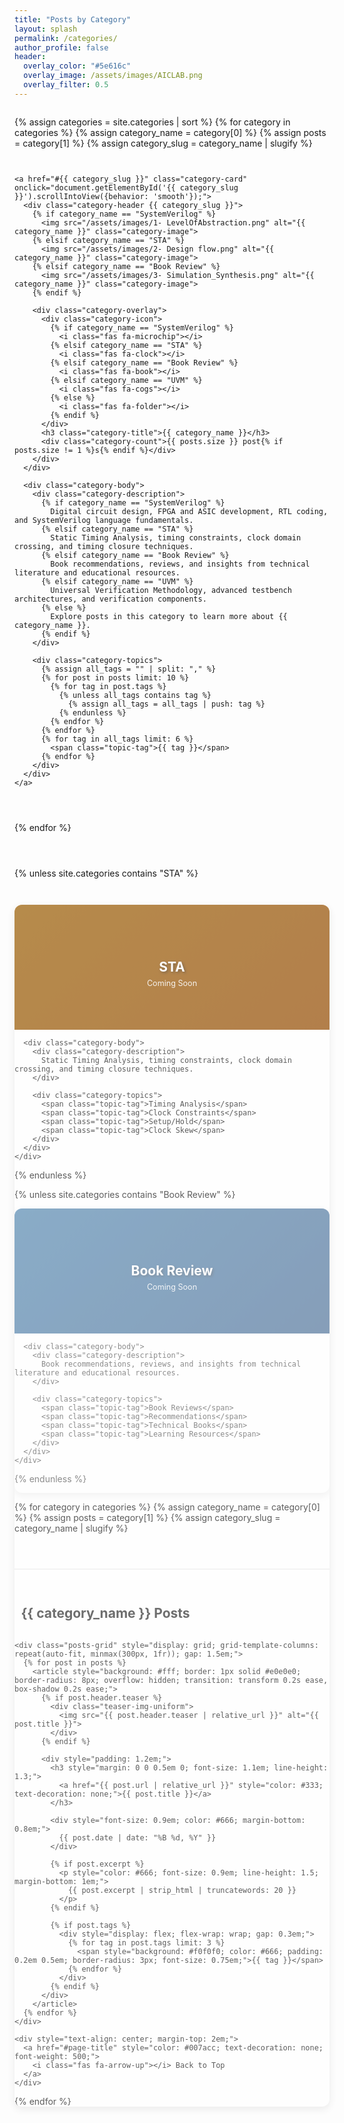 ```yaml
---
title: "Posts by Category"
layout: splash
permalink: /categories/
author_profile: false
header:
  overlay_color: "#5e616c"
  overlay_image: /assets/images/AICLAB.png
  overlay_filter: 0.5
---
```


<style>
/* Custom styles for category cards */
.category-grid {
  display: grid;
  grid-template-columns: repeat(auto-fit, minmax(300px, 1fr));
  gap: 2em;
  margin: 2em 0;
}

.category-card {
  background: #fff;
  border-radius: 12px;
  box-shadow: 0 4px 12px rgba(0,0,0,0.1);
  overflow: hidden;
  transition: transform 0.3s ease, box-shadow 0.3s ease;
  text-decoration: none;
  color: inherit;
  display: block;
  width: 100%;
  position: relative;
}

.category-card:hover {
  transform: translateY(-5px);
  box-shadow: 0 8px 25px rgba(0,0,0,0.15);
  text-decoration: none;
  color: inherit;
}

.category-header {
  position: relative;
  height: 200px;
  background: linear-gradient(135deg, #667eea 0%, #764ba2 100%);
  display: flex;
  align-items: center;
  justify-content: center;
  color: white;
  overflow: hidden;
}

.category-header.systemverilog {
  background: linear-gradient(135deg, #4CAF50 0%, #2E7D32 100%);
}

.category-header.sta {
  background: linear-gradient(135deg, #FF9800 0%, #F57C00 100%);
}

.category-header.book-review {
  background: linear-gradient(135deg, #2196F3 0%, #1565C0 100%);
}

.category-header.uvm {
  background: linear-gradient(135deg, #9C27B0 0%, #6A1B9A 100%);
}

.category-icon {
  font-size: 3em;
  margin-bottom: 0.5em;
  opacity: 0.9;
}

.category-image {
  position: absolute;
  top: 0;
  left: 0;
  width: 100%;
  height: 100%;
  object-fit: cover;
  opacity: 0.3;
}

.category-overlay {
  position: absolute;
  top: 0;
  left: 0;
  width: 100%;
  height: 100%;
  background: rgba(0,0,0,0.4);
  display: flex;
  flex-direction: column;
  align-items: center;
  justify-content: center;
  text-align: center;
  z-index: 1;
}

.category-title {
  font-size: 1.5em;
  font-weight: bold;
  margin: 0;
  text-shadow: 2px 2px 4px rgba(0,0,0,0.5);
}

.category-count {
  font-size: 0.9em;
  opacity: 0.9;
  margin-top: 0.5em;
}

.category-body {
  padding: 1.5em;
  position: relative;
  z-index: 1;
}

.category-description {
  color: #666;
  line-height: 1.6;
  margin-bottom: 1em;
  text-align: left;
  word-wrap: break-word;
}

.category-topics {
  display: flex;
  flex-wrap: wrap;
  gap: 0.5em;
}

.topic-tag {
  background: #f0f0f0;
  color: #666;
  padding: 0.2em 0.6em;
  border-radius: 12px;
  font-size: 0.8em;
  text-decoration: none;
}

.topic-tag:hover {
  background: #007acc;
  color: white;
  text-decoration: none;
}

@media (max-width: 768px) {
  .category-grid {
    grid-template-columns: 1fr;
    gap: 1em;
  }
  
  .category-header {
    height: 150px;
  }
  
  .category-title {
    font-size: 1.3em;
  }
}
</style>

<div class="category-grid">
  {% assign categories = site.categories | sort %}
  {% for category in categories %}
    {% assign category_name = category[0] %}
    {% assign posts = category[1] %}
    {% assign category_slug = category_name | slugify %}
    
    <a href="#{{ category_slug }}" class="category-card" onclick="document.getElementById('{{ category_slug }}').scrollIntoView({behavior: 'smooth'});">
      <div class="category-header {{ category_slug }}">
        {% if category_name == "SystemVerilog" %}
          <img src="/assets/images/1- LevelOfAbstraction.png" alt="{{ category_name }}" class="category-image">
        {% elsif category_name == "STA" %}
          <img src="/assets/images/2- Design flow.png" alt="{{ category_name }}" class="category-image">
        {% elsif category_name == "Book Review" %}
          <img src="/assets/images/3- Simulation_Synthesis.png" alt="{{ category_name }}" class="category-image">
        {% endif %}
        
        <div class="category-overlay">
          <div class="category-icon">
            {% if category_name == "SystemVerilog" %}
              <i class="fas fa-microchip"></i>
            {% elsif category_name == "STA" %}
              <i class="fas fa-clock"></i>
            {% elsif category_name == "Book Review" %}
              <i class="fas fa-book"></i>
            {% elsif category_name == "UVM" %}
              <i class="fas fa-cogs"></i>
            {% else %}
              <i class="fas fa-folder"></i>
            {% endif %}
          </div>
          <h3 class="category-title">{{ category_name }}</h3>
          <div class="category-count">{{ posts.size }} post{% if posts.size != 1 %}s{% endif %}</div>
        </div>
      </div>
      
      <div class="category-body">
        <div class="category-description">
          {% if category_name == "SystemVerilog" %}
            Digital circuit design, FPGA and ASIC development, RTL coding, and SystemVerilog language fundamentals.
          {% elsif category_name == "STA" %}
            Static Timing Analysis, timing constraints, clock domain crossing, and timing closure techniques.
          {% elsif category_name == "Book Review" %}
            Book recommendations, reviews, and insights from technical literature and educational resources.
          {% elsif category_name == "UVM" %}
            Universal Verification Methodology, advanced testbench architectures, and verification components.
          {% else %}
            Explore posts in this category to learn more about {{ category_name }}.
          {% endif %}
        </div>
        
        <div class="category-topics">
          {% assign all_tags = "" | split: "," %}
          {% for post in posts limit: 10 %}
            {% for tag in post.tags %}
              {% unless all_tags contains tag %}
                {% assign all_tags = all_tags | push: tag %}
              {% endunless %}
            {% endfor %}
          {% endfor %}
          {% for tag in all_tags limit: 6 %}
            <span class="topic-tag">{{ tag }}</span>
          {% endfor %}
        </div>
      </div>
    </a>
  {% endfor %}
  
  <!-- Coming Soon Categories -->
  {% unless site.categories contains "STA" %}
    <div class="category-card" style="opacity: 0.7;">
      <div class="category-header sta">
        <div class="category-overlay">
          <div class="category-icon">
            <i class="fas fa-clock"></i>
          </div>
          <h3 class="category-title">STA</h3>
          <div class="category-count">Coming Soon</div>
        </div>
      </div>
      
      <div class="category-body">
        <div class="category-description">
          Static Timing Analysis, timing constraints, clock domain crossing, and timing closure techniques.
        </div>
        
        <div class="category-topics">
          <span class="topic-tag">Timing Analysis</span>
          <span class="topic-tag">Clock Constraints</span>
          <span class="topic-tag">Setup/Hold</span>
          <span class="topic-tag">Clock Skew</span>
        </div>
      </div>
    </div>
  {% endunless %}
  
  {% unless site.categories contains "Book Review" %}
    <div class="category-card" style="opacity: 0.7;">
      <div class="category-header book-review">
        <div class="category-overlay">
          <div class="category-icon">
            <i class="fas fa-book"></i>
          </div>
          <h3 class="category-title">Book Review</h3>
          <div class="category-count">Coming Soon</div>
        </div>
      </div>
      
      <div class="category-body">
        <div class="category-description">
          Book recommendations, reviews, and insights from technical literature and educational resources.
        </div>
        
        <div class="category-topics">
          <span class="topic-tag">Book Reviews</span>
          <span class="topic-tag">Recommendations</span>
          <span class="topic-tag">Technical Books</span>
          <span class="topic-tag">Learning Resources</span>
        </div>
      </div>
    </div>
  {% endunless %}
</div>

<!-- Detailed Category Sections -->
{% for category in categories %}
  {% assign category_name = category[0] %}
  {% assign posts = category[1] %}
  {% assign category_slug = category_name | slugify %}
  
  <section id="{{ category_slug }}" style="margin-top: 4em; padding-top: 2em; border-top: 2px solid #f0f0f0;">
    <h2 style="color: #333; margin-bottom: 1.5em;">
      <i class="fas fa-{% if category_name == 'SystemVerilog' %}microchip{% elsif category_name == 'STA' %}clock{% elsif category_name == 'Book Review' %}book{% else %}folder{% endif %}" style="margin-right: 0.5em; color: #007acc;"></i>
      {{ category_name }} Posts
    </h2>
    
    <div class="posts-grid" style="display: grid; grid-template-columns: repeat(auto-fit, minmax(300px, 1fr)); gap: 1.5em;">
      {% for post in posts %}
        <article style="background: #fff; border: 1px solid #e0e0e0; border-radius: 8px; overflow: hidden; transition: transform 0.2s ease, box-shadow 0.2s ease;">
          {% if post.header.teaser %}
            <div class="teaser-img-uniform">
              <img src="{{ post.header.teaser | relative_url }}" alt="{{ post.title }}">
            </div>
          {% endif %}
          
          <div style="padding: 1.2em;">
            <h3 style="margin: 0 0 0.5em 0; font-size: 1.1em; line-height: 1.3;">
              <a href="{{ post.url | relative_url }}" style="color: #333; text-decoration: none;">{{ post.title }}</a>
            </h3>
            
            <div style="font-size: 0.9em; color: #666; margin-bottom: 0.8em;">
              {{ post.date | date: "%B %d, %Y" }}
            </div>
            
            {% if post.excerpt %}
              <p style="color: #666; font-size: 0.9em; line-height: 1.5; margin-bottom: 1em;">
                {{ post.excerpt | strip_html | truncatewords: 20 }}
              </p>
            {% endif %}
            
            {% if post.tags %}
              <div style="display: flex; flex-wrap: wrap; gap: 0.3em;">
                {% for tag in post.tags limit: 3 %}
                  <span style="background: #f0f0f0; color: #666; padding: 0.2em 0.5em; border-radius: 3px; font-size: 0.75em;">{{ tag }}</span>
                {% endfor %}
              </div>
            {% endif %}
          </div>
        </article>
      {% endfor %}
    </div>
    
    <div style="text-align: center; margin-top: 2em;">
      <a href="#page-title" style="color: #007acc; text-decoration: none; font-weight: 500;">
        <i class="fas fa-arrow-up"></i> Back to Top
      </a>
    </div>
  </section>
{% endfor %}
